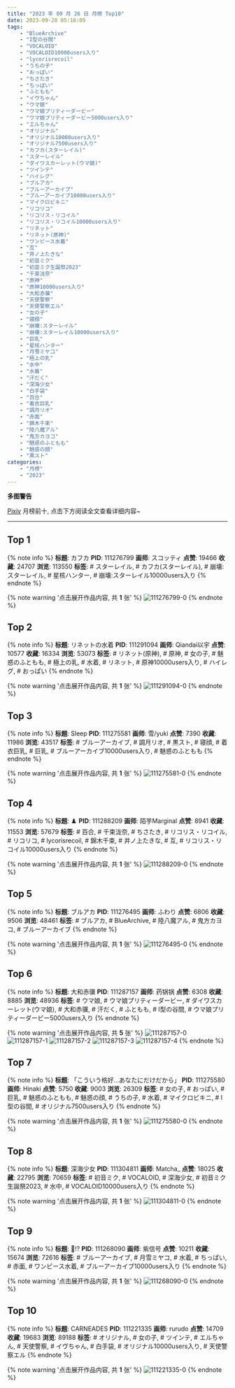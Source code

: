 ```yaml
---
title: "2023 年 09 月 26 日 月榜 Top10"
date: 2023-09-28 05:16:05
tags:
    - "BlueArchive"
    - "I型の谷間"
    - "VOCALOID"
    - "VOCALOID10000users入り"
    - "lycorisrecoil"
    - "うちの子"
    - "おっぱい"
    - "ちさたき"
    - "ちっぱい"
    - "ふともも"
    - "イヴちゃん"
    - "ウマ娘"
    - "ウマ娘プリティーダービー"
    - "ウマ娘プリティーダービー5000users入り"
    - "エルちゃん"
    - "オリジナル"
    - "オリジナル10000users入り"
    - "オリジナル7500users入り"
    - "カフカ(スターレイル)"
    - "スターレイル"
    - "ダイワスカーレット(ウマ娘)"
    - "ツインテ"
    - "ハイレグ"
    - "ブルアカ"
    - "ブルーアーカイブ"
    - "ブルーアーカイブ10000users入り"
    - "マイクロビキニ"
    - "リコリコ"
    - "リコリス・リコイル"
    - "リコリス・リコイル10000users入り"
    - "リネット"
    - "リネット(原神)"
    - "ワンピース水着"
    - "互"
    - "井ノ上たきな"
    - "初音ミク"
    - "初音ミク生誕祭2023"
    - "千束泷奈"
    - "原神"
    - "原神10000users入り"
    - "大和赤骥"
    - "天使警察"
    - "天使警察エル"
    - "女の子"
    - "寝顔"
    - "崩壊:スターレイル"
    - "崩壊:スターレイル10000users入り"
    - "巨乳"
    - "星核ハンター"
    - "月雪ミヤコ"
    - "極上の乳"
    - "水中"
    - "水着"
    - "汗だく"
    - "深海少女"
    - "白手袋"
    - "百合"
    - "着衣巨乳"
    - "調月リオ"
    - "赤面"
    - "錦木千束"
    - "陸八魔アル"
    - "鬼方カヨコ"
    - "魅惑のふともも"
    - "魅惑の顔"
    - "黒スト"
categories:
    - "月榜"
    - "2023"
---
```


<i class="fa fa-triangle-exclamation"></i>**多图警告**<i class="fa fa-triangle-exclamation"></i>

[Pixiv](https://www.pixiv.net/) 月榜前十, 点击下方阅读全文查看详细内容~

<!-- more -->

---

## Top 1

{% note info %}
**标题**: カフカ
**PID**: 111276799 **画师**: スコッティ
**点赞**: 19466 **收藏**: 24707 **浏览**: 113550
**标签**: # スターレイル, # カフカ(スターレイル), # 崩壊:スターレイル, # 星核ハンター, # 崩壊:スターレイル10000users入り
{% endnote %}

{% note warning '点击展开作品内容, 共 **1** 张' %}
![111276799-0](https://i.pixiv.re/img-original/img/2023/08/30/00/30/03/111276799_p0.jpg)
{% endnote %}

## Top 2

{% note info %}
**标题**: リネットの水着
**PID**: 111291094 **画师**: Qiandai以宇
**点赞**: 10577 **收藏**: 16334 **浏览**: 53073
**标签**: # リネット(原神), # 原神, # 女の子, # 魅惑のふともも, # 極上の乳, # 水着, # リネット, # 原神10000users入り, # ハイレグ, # おっぱい
{% endnote %}

{% note warning '点击展开作品内容, 共 **1** 张' %}
![111291094-0](https://i.pixiv.re/img-original/img/2023/08/30/17/21/36/111291094_p0.png)
{% endnote %}

## Top 3

{% note info %}
**标题**: Sleep
**PID**: 111275581 **画师**: 雪/yuki
**点赞**: 7390 **收藏**: 11986 **浏览**: 43517
**标签**: # ブルーアーカイブ, # 調月リオ, # 黒スト, # 寝顔, # 着衣巨乳, # 巨乳, # ブルーアーカイブ10000users入り, # 魅惑のふともも
{% endnote %}

{% note warning '点击展开作品内容, 共 **1** 张' %}
![111275581-0](https://i.pixiv.re/img-original/img/2023/08/30/00/00/15/111275581_p0.jpg)
{% endnote %}

## Top 4

{% note info %}
**标题**: ♟️
**PID**: 111288209 **画师**: 陌芋Marginal
**点赞**: 8941 **收藏**: 11553 **浏览**: 57679
**标签**: # 百合, # 千束泷奈, # ちさたき, # リコリス・リコイル, # リコリコ, # lycorisrecoil, # 錦木千束, # 井ノ上たきな, # 互, # リコリス・リコイル10000users入り
{% endnote %}

{% note warning '点击展开作品内容, 共 **1** 张' %}
![111288209-0](https://i.pixiv.re/img-original/img/2023/08/30/14/21/15/111288209_p0.jpg)
{% endnote %}

## Top 5

{% note info %}
**标题**: ブルアカ
**PID**: 111276495 **画师**: ふわり
**点赞**: 6806 **收藏**: 9506 **浏览**: 48461
**标签**: # ブルアカ, # BlueArchive, # 陸八魔アル, # 鬼方カヨコ, # ブルーアーカイブ
{% endnote %}

{% note warning '点击展开作品内容, 共 **1** 张' %}
![111276495-0](https://i.pixiv.re/img-original/img/2023/08/30/00/19/16/111276495_p0.png)
{% endnote %}

## Top 6

{% note info %}
**标题**: 大和赤骥
**PID**: 111287157 **画师**: 药锅锅
**点赞**: 6308 **收藏**: 8885 **浏览**: 48936
**标签**: # ウマ娘, # ウマ娘プリティーダービー, # ダイワスカーレット(ウマ娘), # 大和赤骥, # 汗だく, # ふともも, # I型の谷間, # ウマ娘プリティーダービー5000users入り
{% endnote %}

{% note warning '点击展开作品内容, 共 **5** 张' %}
![111287157-0](https://i.pixiv.re/img-original/img/2023/08/30/13/05/11/111287157_p0.jpg)
![111287157-1](https://i.pixiv.re/img-original/img/2023/08/30/13/05/11/111287157_p1.jpg)
![111287157-2](https://i.pixiv.re/img-original/img/2023/08/30/13/05/11/111287157_p2.jpg)
![111287157-3](https://i.pixiv.re/img-original/img/2023/08/30/13/05/11/111287157_p3.jpg)
![111287157-4](https://i.pixiv.re/img-original/img/2023/08/30/13/05/11/111287157_p4.jpg)
{% endnote %}

## Top 7

{% note info %}
**标题**: 「こういう格好…あなたにだけだから」
**PID**: 111275580 **画师**: Hinaki
**点赞**: 5750 **收藏**: 9003 **浏览**: 26309
**标签**: # 女の子, # おっぱい, # 巨乳, # 魅惑のふともも, # 魅惑の顔, # うちの子, # 水着, # マイクロビキニ, # I型の谷間, # オリジナル7500users入り
{% endnote %}

{% note warning '点击展开作品内容, 共 **1** 张' %}
![111275580-0](https://i.pixiv.re/img-original/img/2023/08/30/00/00/15/111275580_p0.jpg)
{% endnote %}

## Top 8

{% note info %}
**标题**: 深海少女
**PID**: 111304811 **画师**: Matcha_
**点赞**: 18025 **收藏**: 22795 **浏览**: 70659
**标签**: # 初音ミク, # VOCALOID, # 深海少女, # 初音ミク生誕祭2023, # 水中, # VOCALOID10000users入り
{% endnote %}

{% note warning '点击展开作品内容, 共 **1** 张' %}
![111304811-0](https://i.pixiv.re/img-original/img/2023/08/31/00/37/50/111304811_p0.jpg)
{% endnote %}

## Top 9

{% note info %}
**标题**: 🐰!?
**PID**: 111268090 **画师**: 紫信号
**点赞**: 10211 **收藏**: 15674 **浏览**: 72616
**标签**: # ブルーアーカイブ, # 月雪ミヤコ, # 水着, # ちっぱい, # 赤面, # ワンピース水着, # ブルーアーカイブ10000users入り
{% endnote %}

{% note warning '点击展开作品内容, 共 **1** 张' %}
![111268090-0](https://i.pixiv.re/img-original/img/2023/08/29/20/00/11/111268090_p0.jpg)
{% endnote %}

## Top 10

{% note info %}
**标题**: CARNEADES
**PID**: 111221335 **画师**: rurudo
**点赞**: 14709 **收藏**: 19683 **浏览**: 89188
**标签**: # オリジナル, # 女の子, # ツインテ, # エルちゃん, # 天使警察, # イヴちゃん, # 白手袋, # オリジナル10000users入り, # 天使警察エル
{% endnote %}

{% note warning '点击展开作品内容, 共 **1** 张' %}
![111221335-0](https://i.pixiv.re/img-original/img/2023/08/28/00/00/09/111221335_p0.jpg)
{% endnote %}
